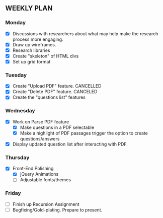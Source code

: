 ## WEEKLY PLAN


### Monday

-[X] Discussions with researchers about what may help make the research process more engaging. 
-[X] Draw up wireframes.
-[X] Research libraries
-[X] Create "skeleton" of HTML divs
-[X] Set up grid format

### Tuesday

-[X] Create "Upload PDF" feature. CANCELLED
-[X] Create "Delete PDF" feature. CANCELED
-[X] Create  the "questions list" features

### Wednesday

-[X] Work on Parse PDF feature
	-[X] Make questions in a PDF selectable 
	-[X] Make a highlight of PDF passages trigger the option to create questions/answers

-[X] Display updated question list after interacting with PDF.

### Thursday

-[X] Front-End Polishing
	-[X] jQuery Animations
	-[ ] Adjustable fonts/themes

### Friday

-[ ] Finish up Recursion Assignment
-[ ] Bugfixing/Gold-plating. Prepare to present.